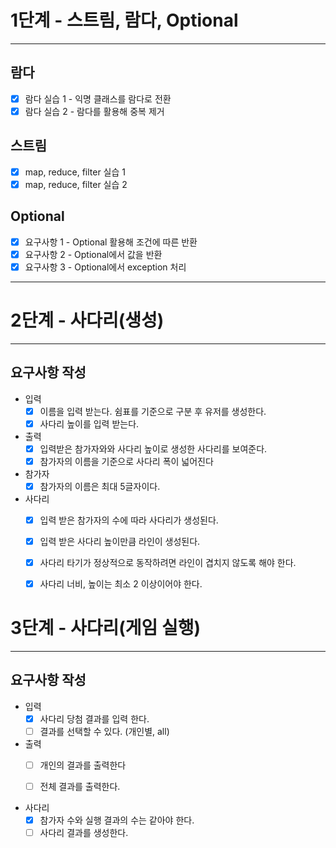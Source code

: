 1단계 - 스트림, 람다, Optional
=========================================================
---------------------------------------------------------

람다
---------------------------------------------------------
- [x] 람다 실습 1 - 익명 클래스를 람다로 전환
- [x] 람다 실습 2 - 람다를 활용해 중복 제거

스트림
---------------------------------------------------------
- [x] map, reduce, filter 실습 1
- [x] map, reduce, filter 실습 2

Optional
---------------------------------------------------------
- [x] 요구사항 1 - Optional 활용해 조건에 따른 반환
- [x] 요구사항 2 - Optional에서 값을 반환
- [x] 요구사항 3 - Optional에서 exception 처리
---------------------------------------------------------

2단계 - 사다리(생성)
=========================================================
---------------------------------------------------------

요구사항 작성
---------------------------------------------------------

- 입력
  - [x] 이름을 입력 받는다. 쉼표를 기준으로 구분 후 유저를 생성한다.
  - [x] 사다리 높이를 입력 받는다.
- 출력
  - [x] 입력받은 참가자와와 사다리 높이로 생성한 사다리를 보여준다.
  - [x] 참가자의 이름을 기준으로 사다리 폭이 넓어진다

- 참가자
  - [x] 참가자의 이름은 최대 5글자이다.
- 사다리
  - [x] 입력 받은 참가자의 수에 따라 사다리가 생성된다.
  - [x] 입력 받은 사다리 높이만큼 라인이 생성된다.
  - [x] 사다리 타기가 정상적으로 동작하려면 라인이 겹치지 않도록 해야 한다.
  - [x] 사다리 너비, 높이는 최소 2 이상이어야 한다.



3단계 - 사다리(게임 실행) 
=========================================================
---------------------------------------------------------

요구사항 작성
---------------------------------------------------------

- 입력
  - [x] 사다리 당첨 결과를 입력 한다.
  - [ ] 결과를 선택할 수 있다. (개인별, all)
- 출력
  - [ ] 개인의 결과를 출력한다
  - [ ] 전체 결과를 출력한다.


- 사다리
  - [x] 참가자 수와 실행 결과의 수는 같아야 한다.
  - [ ] 사다리 결과를 생성한다.

